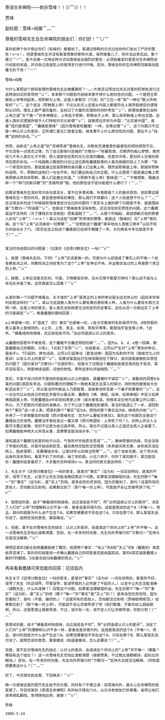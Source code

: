 寄语生命禅院——刺杀雪峰！！⊙⌒⊙！！

贾峰


副标题：雪峰=纯猪⌒︵⌒


尊敬的雪峰先生及生命禅院的朋友们：你们好！︶∪︶

    某的前两个帖子想必你们（有缘的）都看到了。某通过特殊的方式已经向你们发出了严厉的警告！⊙⌒⊙！。但是雪峰先生并没有象某想象的那样大度。虽然接着儿了，但并没出来应战，象个瘪三︶⌒︶。某今天再一次用这种方式向雪峰发出强烈的警告：必须按着某的意思对生命禅院进行彻底的改造，并对自己违逆犯上的放荡言行进行忏悔。否则，雪峰及你的生命禅院将面临彻底覆灭的下场！︶⌒︶

    雪峰=纯猪

    为什么某把这个颇有智慧的雪峰先生比做蠢猪呢？⌒︵⌒大家还记得这位先生对某的好朋友进行过这种泼妇式的辱骂吧︶∪︶。本来那个问题和内容根本算不得什么原则性的问题。一个是把主耶稣和上帝等同起来，视耶稣为上帝。这是人家教宗（门派）的“三位一体”和“一神论”教义所特有的︶∪︶。这个说法（耶稣是上帝）不论从形式上还是从内容上都是符合人类所能接受的逻辑和认识的。理论上是严谨完备的，且经过了大量的实践和时间的考验︶∪︶。即便按着那位自称上帝之道“天下第一”的多神理论，上帝高于耶稣，耶稣出于上帝，那么称耶稣是上帝也没错。这是人类形式逻辑所赋予人们特有的文化称谓︶∪︶。就象把北京称为中国：“北京是中国”，或者“纽约是美国”，“蠢猪是雪峰”（因为雪峰里有蠢猪）一样，合情合理︶∪︶。这个问题只不过是一种认识上的差异，正所谓仁者见仁智者见智。根本算不上什么原则性的问题，更扯不上“纯猪”这样的杀伐。︶∪︶

    然而，自称走“上帝之道”的“灵魂导游”雪峰先生，对那些充满善意的基督徒的规劝视而不见，不仅没有一点感念之情，为了自己那倒行逆施的“万教归一”称霸思想、宗教界的痴心梦想，竟然视几千年人类文化于不顾，把人类那些优秀的文化任意的糟蹋，任意的污辱，更对好人无情的辱骂任意的杀伐。一个纯属教义教规的讨论让这位颇有蠢猪智慧的人毫无根据的加上了大罪：“有一个邪恶的目的，那就是通过拔高耶稣的身份要人们远离上帝，既然说耶稣是上帝，那就听耶稣的话吧，不，耶稣的话他们一句也不听，他们要达到自己的企图，什么企图呢？就是通过嘴上赞美耶稣从而背弃耶稣，要人们走撒旦的道。”（《耶稣不是上帝》雪峰语）︶︵︶不难想象，跟着这样一个“邪门的新宗教”的“灵魂导游”跑，他的那些徒子徒孙能是什么德行了！︶︵︶

    如果说雪峰先生泼妇骂大街与某没关，某不应多管闲事。毕竟那是个人的是非恩怨。但如果这是雪峰先生一贯的作风，甚至是他特有的秉性，那么我们不禁要问：这个人到底想干什么？︶︵︶还记得去年的这个时候我和雪峰曾经讨论过的问题吗？其实与上面的那个问题差不多，就是围绕着“万教归一”的话题︶∪︶。但是这个雪峰根本没有耐性，还没涉及到实质性的问题，这个蠢猪就迫不及待的（为了赚钱买车泡老妞）把某逼跑了︶︵︶。从那个时候起，某就想剿灭他的那害人的鸟“上帝”！！⊙⌒⊙！！某以为这些“狂禅”所带来的罪孽，都是这（雪峰的）鸟“上帝”惹的祸。这个鸟“上帝”必须承担一切罪孽︶︵︶没想到这个蠢猪“艰辛地向人类做工两年”以后不知为何自动关了门。（其实在这之前这个蠢猪就已经胡干瞎撞了一年，大约再有半年也就差不多了）︶︵︶


    某当时向他提出的问题是：（见某的《还得讨教各位》一帖）︶∪︶

    1、按理（雪峰先生的。下同）“上帝”应该是唯一的，可是为什么却造成了事实上的不唯一？如各教各派之间，同教同派之间经常为了这个“上帝”在争论不休。并且都说自己的上帝是那个真正的上帝。︶∪︶

    2、按理，上帝应该是无形的。可是，万物都有形呀，石头花草不都是万物吗？那么这不就与上帝无形矛盾了嘛。这究竟是怎么回事？︶∪︶


    从某的第一个问题不难看出，关于谁的“上帝”是真正的上帝的争论是永远无休止的（起码末世审判前是这样的）︶∪︶。某以为这就象人类为什么要有黄白黑棕等人种，人类为什么要有东西方文明一样。这是上帝的意志，是人类无法知晓更无法改变的历史事实。这也从另一方面证实了上帝的万能属性︶∪︶。再看蠢猪的跟帖回答：

    a上帝是唯一的，b“造成了（的）事实”也是唯一的，c各大宗教用的名称虽然不同，d但终极的意义基本上是相同的，e上天、上苍、真主、如来、耶和华等等，都是指宇宙至尊上帝，f此外，“横看成岭侧成峰，远近高低各不同，”这必然造成认识上的差异。

    从蠢猪的回答中不难发现，这个蠢猪不仅蠢还特别的赖︶︵︶。因为a、b、d、e是一回事，都是蠢猪自己的臆断。只有c、f点到了实质︶∪︶。也就是说，之所以产生对“上帝”真伪的争论，是由于c、f引起的。换句话说，之所以引起争论（甚至战争）是因为名称的不同（暗喻文化上的差异）以及认识上的差异︶∪︶。如果说某就此打住继续跟他往下探讨，或许就能接触到实质性的问题了（因为某对“万教归一”也很好奇）。但是为了试探这个蠢猪到底是否真的肚子有货，某并没有深入。而是继续话题，试他的耐性。果然这家伙开始恼怒。︶︵︶

    其实，令某不高兴的并不是他的低能和认识上的偏执，是蠢猪的不诚实︶∪︶。请看他的回答b与某的问题1差距有多远。问题和概念的理解不一致根本就无法深入的探讨，同时他的傲慢自大也彰显出来了︶∪︶。所以某当时判断此人乃假智慧，或者象他所言是一个骗子和蒙事的︶∪︶。这一点也可以从他自己的相互矛盾可以看出来，蠢猪在《佛、佛祖，如来、如来佛祖》中定义如来佛祖就是上帝，可是蠢猪在e中却说如来是上帝（或许是笔误，但根本没见他为这事公开认错）。所以，为了把某的问题说的准确点，为了不让这个蠢猪找到漏洞，某当时就退让了一步，退回到两个“事实”这一步上来。把某的那个“事实”设为A，把他的那个事实设为B，继续的问他︶∪︶。并用了一个非常醒目的标题《质问雪峰先生：您为什么要偷天换日》。某的这个标题完全是这个蠢猪自己的发明。蠢猪当年曾经发过一篇文章《质问焦国标：上帝死了吗？》，对网上异议人士极尽污蔑之能事，目的不过是为自己造声势。所以，某也不过是以其人之道还治其人之身罢了。如果蠢猪能申明大义弃恶从善，其罪孽定能消减许多。︶∪︶

    谁知道这个蠢猪见到某的帖子以后，气急败坏开始恶言恶语︶︵︶。撕掉假善的伪装，完全没有了学者的风度。对某开始讽刺挖苦，最后竟然无耻到没空理某（本来是闲来无事，自称成天泡在网上，脸皮很厚），还要赚钱买车，让某50年以后再当院草︶︵︶。这个泼皮无赖，这个骂大街出身的淫夫荡妇。看某不扒了你的皮，抽了你的筋。小王八羔子，你折了某的面子，某岂能饶你！蠢猪你给某看好了，今天看你怎样收场⊙⌒⊙。某当时的原文是这样的：︶∪︶

    3．先生关于《还得讨教各位》一帖的答复，是某对“事实”（设为A）一词没说明白，是某的不好，误导了先生，以至于让先生没能准确回答这个问题。如果某没理解错的话，先生的那个“唯一”的“事实”（设为B），是“天上”的吧。是来自您的灵觉吧，因为您看到了，是吗？这里所有的其他人，恐怕都没见到吧。如果都见到了（那个唯一的上帝），可能就不会让您做导游了吧。︶∪︶

    4．我想说的是，由于“横看成岭侧成峰，远近高低各不同”，所“必然造成认识上的差异”，决定了人们对“上帝”的理解和认识不会一样，甚者会差异很大的。这就是我说的这个A（不唯一）。而且，我问的就是为什么会产生这个A。如果您硬要说不存在这个A，只存在那个B，那么某就无话可说了。就照您说的意思，算某瞎说。︶∪︶

    5．但是，某不反对雪峰先生的结论：认识上的差异，会造成这个世间上的“上帝”并不唯一。这一点雪峰先生恐怕比谁都清楚，否则，在一年多的时间里，先生向外界推行的“万教归一”宏伟大志就没法解释。︶∪︶

    很明显某的3是在指责蠢猪偷换了概念。他把两个事实：“地上”的A和“天上”的B（蠢猪的）故意给弄混淆了。某的目的就是进一步确认蠢猪自己的回答是否能自圆其说。某的4其实就是蠢猪上面的f的翻版，5也是总结归纳蠢猪的观点。︶∪︶
再来看看蠢猪可笑低能的回答：见括弧内

    先生关于《还得讨教各位》一帖的答复，是某对“事实”（设为A）一词没说明白，是某的不好，误导了先生（欢迎误导，尽管误导，能误导我的人必然是了不起的人。）以至于让先生没能准确（请教先生，什么叫准确？）回答这个问题。如果某没理解错的话，先生的那个“唯一”的“事实”（设为B），是“天上”的吧（哪个“唯一”的“事实”是“天上”的？）是来自您的灵觉吧，因为您看到了，是吗（不是，骗你的。）？这里所有的其他人，恐怕都没见到吧（贾峰聪明绝顶。）如果都见到了（那个唯一的上帝），可能就不会让您做导游了吧（他们都傻，不象你这么超级聪明，所以，还是愿意让我做导游，不过，或许有一天，说不定人们让你做导游，你努力吧！）︶︵︶

    我想说的是，由于“横看成岭侧成峰，远近高低各不同”，所“必然造成认识上的差异”，决定了人们对“上帝”的理解和认识不会一样，甚者会差异很大的。这就是我说的这个A（不唯一）。而且，我问的就是为什么会产生这个A。如果您硬要说不存在这个A，只存在那个B，那么某就无话可说了。就照您说的意思，算某瞎说（知道是瞎说，怎么还要说？）︶︵︶

    但是，某不反对雪峰先生的结论：认识上的差异，会造成这个世间上的“上帝”并不唯一（哪篇？哪段有这个结论？）这一点雪峰先生恐怕比谁都清楚（谢谢赞美，不过我比谁都糊涂，起码比你糊涂。）否则，在一年多的时间里，先生向外界推行的“万教归一”宏伟大志就没法解释。（你到底想要表达什么？）︶︵︶

    好了，今天就先到这里，下回再说！︶∪︶

    再一次感谢这里的斑竹先生给予的方便。同时有个不情之请：综观海内外，最关心生命禅院的就是某了。可否将某的《寄语生命禅院》系列帖子提在门头，以示对老朋友们的尊重。省得让他们进来胡乱翻找，急得随地出恭。谢谢！︶∪︶

    贾峰

    2006-5-24



